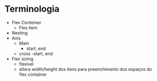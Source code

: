 # Terminologia

- Flex Conteiner
    - Flex item
- Nesting
- Axis
    - Main
        - start, end
    - cross
        -start, end
- Flex sizing
    - flexível
    - altera width/height dos itens para preenchimento dos espaços do flex container